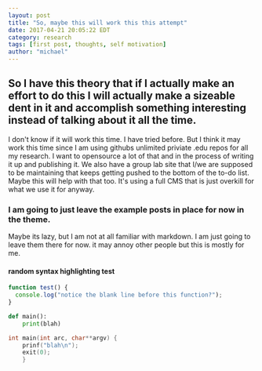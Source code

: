 ```yaml
---
layout: post
title: "So, maybe this will work this this attempt"
date: 2017-04-21 20:05:22 EDT
category: research
tags: [first post, thoughts, self motivation]
author: "michael"
---
```


## So I have this theory that if I actually make an effort to do this I will actually make a sizeable dent in it and accomplish something interesting instead of talking about it all the time.

I don't know if it will work this time. I have tried before. But I think it may work this time since I am using githubs unlimited priviate .edu repos for all my research. I want to opensource a lot of that and in the process of writing it up and publishing it. We also have a group lab site that I/we are supposed to be maintaining that keeps getting pushed to the bottom of the to-do list. Maybe this will help with that too. It's using a full CMS that is just overkill for what we use it for anyway.

### I am going to just leave the example posts in place for now in the theme.

Maybe its lazy, but I am not at all familiar with markdown. I am just going to leave them there for now. it may annoy other people but this is mostly for me.

#### random syntax highlighting test
```javascript
function test() {
  console.log("notice the blank line before this function?");
}
```

```python
def main():
	print(blah)
```

```c
int main(int arc, char**argv) {
	prinf("blah\n");
	exit(0);
	}
```

